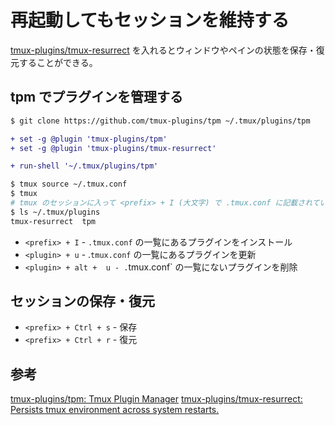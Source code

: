 # 再起動してもセッションを維持する

[tmux-plugins/tmux-resurrect](https://github.com/tmux-plugins/tmux-resurrect#configuration) を入れるとウィンドウやペインの状態を保存・復元することができる。

## tpm でプラグインを管理する

```bash
$ git clone https://github.com/tmux-plugins/tpm ~/.tmux/plugins/tpm
```

```diff
+ set -g @plugin 'tmux-plugins/tpm'
+ set -g @plugin 'tmux-plugins/tmux-resurrect'

+ run-shell '~/.tmux/plugins/tpm'
```

```bash
$ tmux source ~/.tmux.conf
$ tmux
# tmux のセッションに入って <prefix> + I (大文字) で .tmux.conf に記載されているプラグインをインストールする
$ ls ~/.tmux/plugins
tmux-resurrect  tpm
```

- `<prefix> + I` - `.tmux.conf` の一覧にあるプラグインをインストール
- `<plugin> + u` - .`tmux.conf` の一覧にあるプラグインを更新
- `<plugin> + alt +  u - .`tmux.conf` の一覧にないプラグインを削除

## セッションの保存・復元

- `<prefix> + Ctrl + s` - 保存
- `<prefix> + Ctrl + r` - 復元

## 参考

[tmux-plugins/tpm: Tmux Plugin Manager](https://github.com/tmux-plugins/tpm)
[tmux-plugins/tmux-resurrect: Persists tmux environment across system restarts.](https://github.com/tmux-plugins/tmux-resurrect#configuration)

